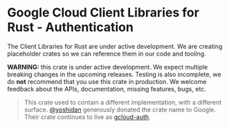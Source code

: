 # Google Cloud Client Libraries for Rust - Authentication

The Client Libraries for Rust are under active development. We are creating
placeholder crates so we can reference them in our code and tooling.

**WARNING:** this crate is under active development. We expect multiple breaking
changes in the upcoming releases. Testing is also incomplete, we do **not**
recommend that you use this crate in production. We welcome feedback about the
APIs, documentation, missing features, bugs, etc.

> This crate used to contain a different implementation, with a different
> surface. [@yoshidan](https://github.com/yoshidan) generously donated the crate
> name to Google. Their crate continues to live as [gcloud-auth].

[gcloud-auth]: https://crates.io/crates/gcloud-auth
